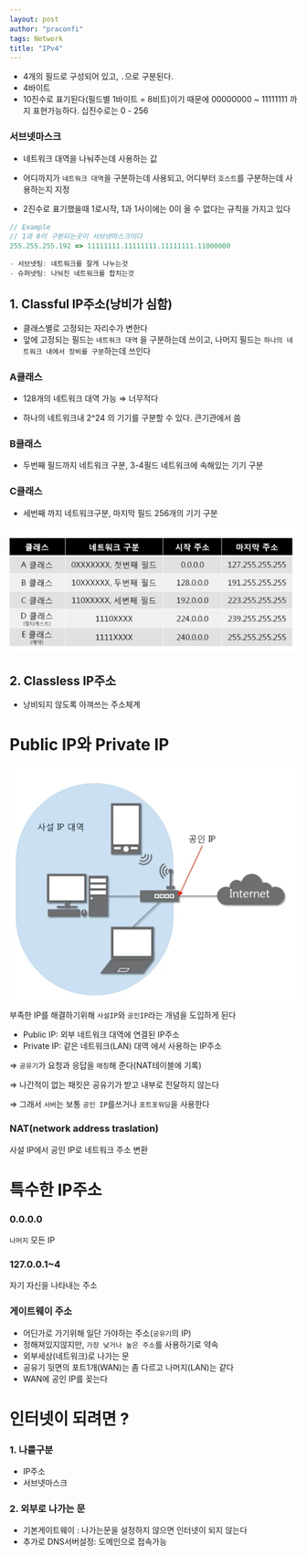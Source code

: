 ```yaml
---
layout: post
author: "praconfi"
tags: Network
title: "IPv4"
---
```


- 4개의 필드로 구성되어 있고, `.`으로 구분된다.  
- 4바이트  
- 10진수로 표기된다(필드별 1바이트 = 8비트)이기 때문에 00000000 ~ 11111111 까지 표현가능하다. 십진수로는 0 - 256  

### 서브넷마스크

- 네트워크 대역을 나눠주는데 사용하는 값  

- 어디까지가 `네트워크 대역`을 구분하는데 사용되고, 어디부터 `호스트`를 구분하는데 사용하는지 지정  

- 2진수로 표기했을때 1로시작, 1과 1사이에는 0이 올 수 없다는 규칙을 가지고 있다  

```jsx
// Example
// 1과 0이 구분되는곳이 서브넷마스크이다
255.255.255.192 => 11111111.11111111.11111111.11000000
```

```jsx
- 서브넷팅: 네트워크를 잘게 나누는것
- 슈퍼넷팅: 나눠진 네트워크를 합치는것
```

## 1. Classful IP주소(낭비가 심함)

- 클래스별로 고정되는 자리수가 변한다  
- 앞에 고정되는 필드는 `네트워크 대역` 을 구분하는데 쓰이고, 나머지 필드는 `하나의 네트워크 내에서 장비를 구분`하는데 쓰인다  

### A클래스

- 128개의 네트워크 대역 가능 ⇒ 너무적다

- 하나의 네트워크내 2^24 의 기기를 구분할 수 있다. 큰기관에서 씀

### B클래스

- 두번째 필드까지 네트워크 구분, 3-4필드 네트워크에 속해있는 기기 구분

### C클래스

- 세번째 까지 네트워크구분, 마지막 필드 256개의 기기 구분

![스크린샷 2022-04-13 오후 9.56.00.png](../assets/imgs/2021-04-13/IPv4classes.png)

## 2. Classless IP주소

- 낭비되지 않도록 아껴쓰는 주소체계

# Public IP와 Private IP

![스크린샷 2022-04-13 오후 10.21.29.png](../assets/imgs/2021-04-13/private_public_ip.png)

부족한 IP를 해결하기위해 `사설IP`와 `공인IP`라는 개념을 도입하게 된다

- Public IP: 외부 네트워크 대역에 연결된 IP주소
- Private IP: 같은 네트워크(LAN) 대역 에서 사용하는 IP주소

⇒ `공유기`가 요청과 응답을 `매칭`해 준다(NAT테이블에 기록)

⇒ 나간적이 없는 패킷은 공유기가 받고 내부로 전달하지 않는다 

⇒ 그래서 `서버`는 보통 `공인 IP`를쓰거나 `포트포워딩`을 사용한다

### NAT(network address traslation)

사설 IP에서 공인 IP로 네트워크 주소 변환

# 특수한 IP주소

### 0.0.0.0

`나머지` 모든 IP

### 127.0.0.1~4

자기 자신을 나타내는 주소

### 게이트웨이 주소

- 어딘가로 가기위해 일단 가야하는 주소(`공유기`의 IP)
- 정해져있지않지만, `가장 낮거나 높은 주소`를 사용하기로 약속
- 외부세상(네트워크)로 나가는 문
- 공유기 뒷면의 포트1개(WAN)는 좀 다르고 나머지(LAN)는 같다
- WAN에 공인 IP를 꽂는다

# 인터넷이 되려면 ?

### 1. 나를구분

- IP주소
- 서브넷마스크

### 2. 외부로 나가는 문

- 기본게이트웨이 : 나가는문을 설정하지 않으면 인터넷이 되지 않는다
- 추가로 DNS서버설정: 도메인으로 접속가능